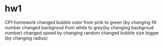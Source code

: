 # hw1
CP1 homework
changed bubble color from pink to green (by changing fill number
changed backgroud from white to grey(by changing backgroud number)
changed speed by changing random
changed bubble size bigger (by changing radius)
